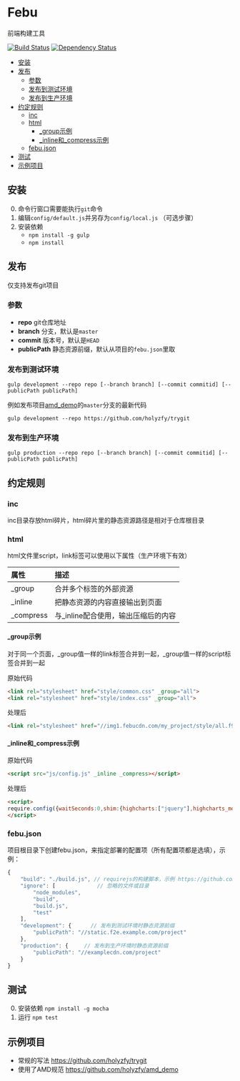 # Febu

前端构建工具

[![Build Status](https://travis-ci.org/holyzfy/febu.svg?branch=master)](https://travis-ci.org/holyzfy/febu)
[![Dependency Status](https://david-dm.org/holyzfy/febu.svg)](https://david-dm.org/holyzfy/febu)

<!-- START doctoc generated TOC please keep comment here to allow auto update -->
<!-- DON'T EDIT THIS SECTION, INSTEAD RE-RUN doctoc TO UPDATE -->


- [安装](#%E5%AE%89%E8%A3%85)
- [发布](#%E5%8F%91%E5%B8%83)
  - [参数](#%E5%8F%82%E6%95%B0)
  - [发布到测试环境](#%E5%8F%91%E5%B8%83%E5%88%B0%E6%B5%8B%E8%AF%95%E7%8E%AF%E5%A2%83)
  - [发布到生产环境](#%E5%8F%91%E5%B8%83%E5%88%B0%E7%94%9F%E4%BA%A7%E7%8E%AF%E5%A2%83)
- [约定规则](#%E7%BA%A6%E5%AE%9A%E8%A7%84%E5%88%99)
  - [inc](#inc)
  - [html](#html)
    - [_group示例](#_group%E7%A4%BA%E4%BE%8B)
    - [_inline和_compress示例](#_inline%E5%92%8C_compress%E7%A4%BA%E4%BE%8B)
  - [febu.json](#febujson)
- [测试](#%E6%B5%8B%E8%AF%95)
- [示例项目](#%E7%A4%BA%E4%BE%8B%E9%A1%B9%E7%9B%AE)

<!-- END doctoc generated TOC please keep comment here to allow auto update -->

## 安装

0. 命令行窗口需要能执行`git`命令
0. 编辑`config/default.js`并另存为`config/local.js` （可选步骤）
0. 安装依赖
	* `npm install -g gulp`
	* `npm install`

## 发布

仅支持发布git项目

### 参数
- **repo** git仓库地址
- **branch** 分支，默认是`master`
- **commit** 版本号，默认是`HEAD`
- **publicPath** 静态资源前缀，默认从项目的`febu.json`里取

### 发布到测试环境

	gulp development --repo repo [--branch branch] [--commit commitid] [--publicPath publicPath]

例如发布项目[amd_demo](https://github.com/holyzfy/amd_demo)的`master`分支的最新代码

	gulp development --repo https://github.com/holyzfy/trygit

### 发布到生产环境

	gulp production --repo repo [--branch branch] [--commit commitid] [--publicPath publicPath]

## 约定规则

### inc

inc目录存放html碎片，html碎片里的静态资源路径是相对于仓库根目录

### html

html文件里script，link标签可以使用以下属性（生产环境下有效）

| 属性 | 描述 |
| :------- | :-------- |
| _group | 合并多个标签的外部资源 |
| _inline | 把静态资源的内容直接输出到页面 |
| _compress | 与_inline配合使用，输出压缩后的内容 |

#### _group示例

对于同一个页面，_group值一样的link标签合并到一起，_group值一样的script标签合并到一起

原始代码

```html
<link rel="stylesheet" href="style/common.css" _group="all">
<link rel="stylesheet" href="style/index.css" _group="all">
```

处理后

```html
<link rel="stylesheet" href="//img1.febucdn.com/my_project/style/all.f9e3196e67.css">
```

#### _inline和_compress示例

原始代码

```html
<script src="js/config.js" _inline _compress></script>
```

处理后

```html
<script>
require.config({waitSeconds:0,shim:{highcharts:["jquery"],highcharts_more:["highcharts"],url:{exports:"url"},"jquery.pagination":["jquery"],"jquery.event.drag":["jquery"],"jquery.validate":["jquery"],"jquery.validate_common":["jquery.validate"]},paths:{arttemplate:"//img1.febucdn.com/f2e/my_project/js/arttemplate-404a5647dd",common:"//img1.febucdn.com/f2e/my_project/js/common-77fc0b9010",detail:"//img1.febucdn.com/f2e/my_project/js/detail-35cbe12497"}});
</script>
```

### febu.json

项目根目录下创建febu.json，来指定部署的配置项（所有配置项都是选填），示例：

```javascript
{
    "build": "./build.js", // requirejs的构建脚本，示例 https://github.com/holyzfy/amd_demo/blob/master/build.js
    "ignore": [             // 忽略的文件或目录
        "node_modules",
        "build",
        "build.js",
        "test"
    ],
    "development": {      // 发布到测试环境时静态资源前缀
        "publicPath": "//static.f2e.example.com/project"
    },
    "production": {     // 发布到生产环境时静态资源前缀
        "publicPath": "//examplecdn.com/project"
    }
}
```

## 测试

0. 安装依赖 `npm install -g mocha`
0. 运行 `npm test`

## 示例项目

- 常规的写法 https://github.com/holyzfy/trygit
- 使用了AMD规范 https://github.com/holyzfy/amd_demo
